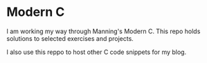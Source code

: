 # Modern C

I am working my way through Manning's Modern C. This repo holds solutions to selected exercises and projects.

I also use this reppo to host other C code snippets for my blog.
